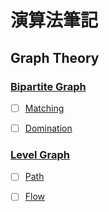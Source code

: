 # 演算法筆記

## **Graph Theory**

### [Bipartite Graph](http://www.csie.ntnu.edu.tw/~u91029/BipartiteGraph.html) 

- [ ] [Matching](http://www.csie.ntnu.edu.tw/~u91029/Matching.html) 

- [ ] [Domination](http://www.csie.ntnu.edu.tw/~u91029/Domination.html) 

### [Level Graph](http://www.csie.ntnu.edu.tw/~u91029/BipartiteGraph.html#2) 


- [ ] [Path](http://www.csie.ntnu.edu.tw/~u91029/Path2.html) 
- [ ] [Flow](http://www.csie.ntnu.edu.tw/~u91029/Flow.html) 

